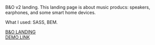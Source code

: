 B&O v2 landing. This landing page is about music producs: speakers, earphones, and some smart home devices.

What I used: SASS, BEM.

[B&O LANDING](https://www.figma.com/file/DtkQmQ797hk0nI4KfMi2Uq/BOSE-New-Version?node-id=6817%3A211&mode=dev) <br>
[DEMO LINK](https://willwildred.github.io/layout_landing-page/)
